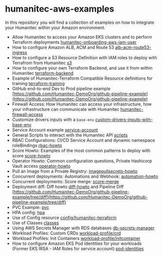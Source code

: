 # humanitec-aws-examples

In this repository you will find a collection of examples on how to integrate your Humanitec within your Amazon environment.

- Allow Humanitec to access your Amazon EKS clusters and to perform Terraform deployments [humanitec-onboarding-aws-iam-user](humanitec-onboarding-aws-iam-user)
- How to configure Amazon ALB, ACM and Route 53 [alb-acm-route53-ingress](alb-acm-route53-ingress)
- How to configure a S3 Resource Definition with IAM roles to deploy with Terrafrom from Humanitec [s3](s3)
- How to configure your own Terraform Backend, and use it from within Humanitec [terraform-backend](terraform-backend)
- Example of Humanitec-Terraform Compatible Resource definitions for training [terraform-training](terraform-training)
- GitHub end-to-end Dev to Prod pipeline example [https://github.com/Humanitec-DemoOrg/github-pipeline-example](https://github.com/Humanitec-DemoOrg/github-pipeline-example)
- Firewall Access: How Humanitec can access your infrastructure, how your infrastructure can communicate with Humanitec [humanitec-firewall-access](humanitec-firewall-access)
- Customize drivers inputs with a `base-env` [custom-drivers-inputs-with-base-env](custom-drivers-inputs-with-base-env)
- Service Account example [service-account](service-account)
- General Scripts to interact with the Humanitec API [scripts](scripts)
- RBAC Configurations: CI/CD Service Account and dynamic namespace roleBindings [rbac-howto](rbac-howto)
- Score Howto: Examples of the most common patterns to deploy with score [score-howto](score-howto)
- Operator Howto: Common configuration questions, Private Hashicorp Vault access [operator-howto](operator-howto)
- Pull an Image from a Private Registry: [imagepullsecrets-howto](imagepullsecrets-howto)
- Concurrent deployments: Automations and Webhook: [automation-howto](automation-howto)
- Concurrent deployments: Score merge: [score-merge](score-merge)
- Deployment diff: Diff howto [diff-howto](diff-howto) and Pipeline Diff [https://github.com/Humanitec-DemoOrg/github-pipeline-example/tree/diff](https://github.com/Humanitec-DemoOrg/github-pipeline-example/tree/diff)
- PVC Example: [pvc](pvc)
- HPA config: [hpa](hpa)
- Use of Config resource [config/humanitec-terraform](config/humanitec-terraform)
- Use of Classes [classes](classes)
- Using AWS Secrets Manager with RDS databases [db-secrets-manager](db-secrets-manager)
- Workload Profiles: Custom CRDs [workload-profile/crd](workload-profile/crd)
- Workload Profiles: Init Containers [workload-profile/initcontainer](workload-profile/initcontainer)
- How to configure Amazon EKS Pod Identities for your workloads (Former EKS IRSA - IAM Roles for service account) [pod-identities](pod-identities)
